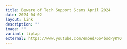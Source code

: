 ```yaml
---
title: Beware of Tech Support Scams April 2024
date: 2024-04-02
layout: link
description: ""
image: ""
variant: tiptap
external: https://www.youtube.com/embed/6o4bsdPyKYQ
---
```

